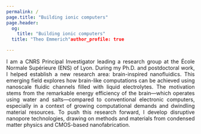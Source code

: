 ```yaml
---
permalink: /
page.title: "Building ionic computers"
page.header:
  og:
    title: "Building ionic computers"
  title: "Theo Emmerich"author_profile: true

---
```

<div style="text-align: justify;">

I am a CNRS Principal Investigator leading a research group at the École Normale Supérieure (ENS) of Lyon. During my Ph.D. and postdoctoral work, I helped establish a new research area: brain-inspired nanofluidics. This emerging field explores how brain-like computations can be achieved using nanoscale fluidic channels filled with liquid electrolytes. The motivation stems from the remarkable energy efficiency of the brain—which operates using water and salts—compared to conventional electronic computers, especially in a context of growing computational demands and dwindling material resources. To push this research forward, I develop disruptive nanopore technologies, drawing on methods and materials from condensed matter physics and CMOS-based nanofabrication.

</div>

